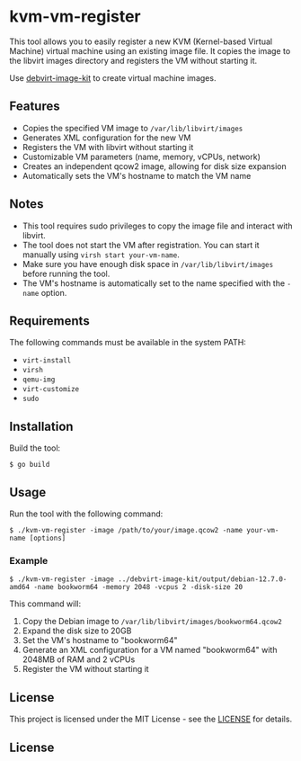 # kvm-vm-register

This tool allows you to easily register a new KVM (Kernel-based Virtual Machine) virtual machine using an existing image file. It copies the image to the libvirt images directory and registers the VM without starting it.

Use [debvirt-image-kit](https://github.com/zinrai/debvirt-image-kit) to create virtual machine images.

## Features

- Copies the specified VM image to `/var/lib/libvirt/images`
- Generates XML configuration for the new VM
- Registers the VM with libvirt without starting it
- Customizable VM parameters (name, memory, vCPUs, network)
- Creates an independent qcow2 image, allowing for disk size expansion
- Automatically sets the VM's hostname to match the VM name

## Notes

- This tool requires sudo privileges to copy the image file and interact with libvirt.
- The tool does not start the VM after registration. You can start it manually using `virsh start your-vm-name`.
- Make sure you have enough disk space in `/var/lib/libvirt/images` before running the tool.
- The VM's hostname is automatically set to the name specified with the `-name` option.

## Requirements

The following commands must be available in the system PATH:

- `virt-install`
- `virsh`
- `qemu-img`
- `virt-customize`
- `sudo`

## Installation

Build the tool:

```
$ go build
```

## Usage

Run the tool with the following command:

```
$ ./kvm-vm-register -image /path/to/your/image.qcow2 -name your-vm-name [options]
```

### Example

```
$ ./kvm-vm-register -image ../debvirt-image-kit/output/debian-12.7.0-amd64 -name bookworm64 -memory 2048 -vcpus 2 -disk-size 20
```

This command will:
1. Copy the Debian image to `/var/lib/libvirt/images/bookworm64.qcow2`
2. Expand the disk size to 20GB
3. Set the VM's hostname to "bookworm64"
4. Generate an XML configuration for a VM named "bookworm64" with 2048MB of RAM and 2 vCPUs
5. Register the VM without starting it

## License

This project is licensed under the MIT License - see the [LICENSE](https://opensource.org/license/mit) for details.
## License
